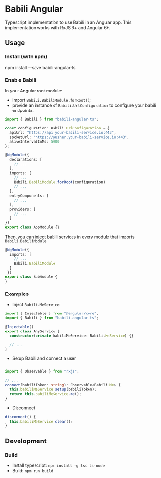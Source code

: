 # Babili Angular

Typescript implementation to use Babili in an Angular app.
This implementation works with RxJS 6+ and Angular 6+.

## Usage

### Install (with npm)

npm install --save babili-angular-ts

### Enable Babili

In your Angular root module: 
* import `Babili.BabiliModule.forRoot()`;
* provide an instance of `Babili.UrlConfiguration`  to configure your babili endpoints.

```typescript
import { Babili } from "babili-angular-ts";

const configuration: Babili.UrlConfiguration = {
  apiUrl: "https://api.your-babili-service.io:443",
  socketUrl: "https://pusher.your-babili-service.io:443",
  aliveIntervalInMs: 5000
};

@NgModule({
  declarations: [ 
    // ...
  ],
  imports: [
    // ...
    Babili.BabiliModule.forRoot(configuration)
    // ...
  ],
  entryComponents: [
    // ...
  ],
  providers: [
    // ...
  ]
})
export class AppModule {}
```

Then, you can inject babili services in every module that imports `Babili.BabiliModule`

```typescript
@NgModule({
  imports: [
    // ...
    Babili.BabiliModule
  ]
 })
export class SubModule {
}
```

### Examples

* Inject `Babili.MeService`:
```typescript
import { Injectable } from "@angular/core";
import { Babili } from "babili-angular-ts";

@Injectable()
export class AnyService {
  constructor(private babiliMeService: Babili.MeService) {}

  // ...
}
```

* Setup Babili and connect a user
```typescript

import { Observable } from "rxjs";

// ...
connect(babiliToken: string): Observable<Babili.Me> {
  this.babiliMeService.setup(babiliToken);
  return this.babiliMeService.me();
}
```

* Disconnect
```typescript
disconnect() {
  this.babiliMeService.clear();
}
```

## Development

### Build

* Install typescript: `npm install -g tsc ts-node`
* Build: `npm run build`
